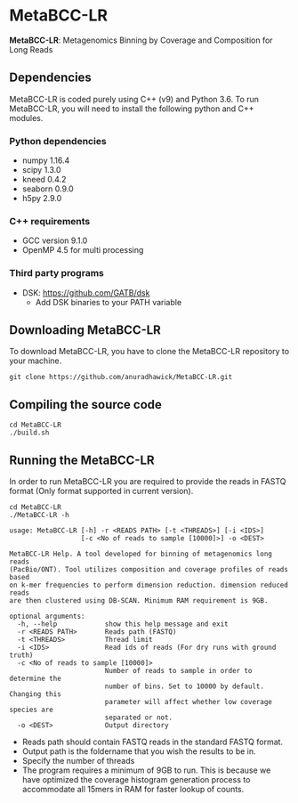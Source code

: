 # MetaBCC-LR
**MetaBCC-LR**: Metagenomics Binning by Coverage and Composition for Long Reads

## Dependencies
MetaBCC-LR is coded purely using C++ (v9) and Python 3.6. To run MetaBCC-LR, you will need to install the following python and C++ modules.

### Python dependencies
* numpy 1.16.4 
* scipy 1.3.0 
* kneed 0.4.2
* seaborn 0.9.0
* h5py 2.9.0

### C++ requirements
* GCC version 9.1.0
* OpenMP 4.5 for multi processing

### Third party programs
* DSK: https://github.com/GATB/dsk
    * Add DSK binaries to your PATH variable

## Downloading MetaBCC-LR
To download MetaBCC-LR, you have to clone the MetaBCC-LR repository to your machine.

```
git clone https://github.com/anuradhawick/MetaBCC-LR.git
```

## Compiling the source code
```
cd MetaBCC-LR
./build.sh
```

## Running the MetaBCC-LR
In order to run MetaBCC-LR you are required to provide the reads in FASTQ format (Only format supported in current version).

```
cd MetaBCC-LR
./MetaBCC-LR -h

usage: MetaBCC-LR [-h] -r <READS PATH> [-t <THREADS>] [-i <IDS>]
                  [-c <No of reads to sample [10000]>] -o <DEST>

MetaBCC-LR Help. A tool developed for binning of metagenomics long reads
(PacBio/ONT). Tool utilizes composition and coverage profiles of reads based
on k-mer frequencies to perform dimension reduction. dimension reduced reads
are then clustered using DB-SCAN. Minimum RAM requirement is 9GB.

optional arguments:
  -h, --help            show this help message and exit
  -r <READS PATH>       Reads path (FASTQ)
  -t <THREADS>          Thread limit
  -i <IDS>              Read ids of reads (For dry runs with ground truth)
  -c <No of reads to sample [10000]>
                        Number of reads to sample in order to determine the
                        number of bins. Set to 10000 by default. Changing this
                        parameter will affect whether low coverage species are
                        separated or not.
  -o <DEST>             Output directory
```
* Reads path should contain FASTQ reads in the standard FASTQ format.
* Output path is the foldername that you wish the results to be in.
* Specify the number of threads
* The program requires a minimum of 9GB to run. This is because we have optimized the coverage histogram generation process to accommodate all 15mers in RAM for faster lookup of counts.
